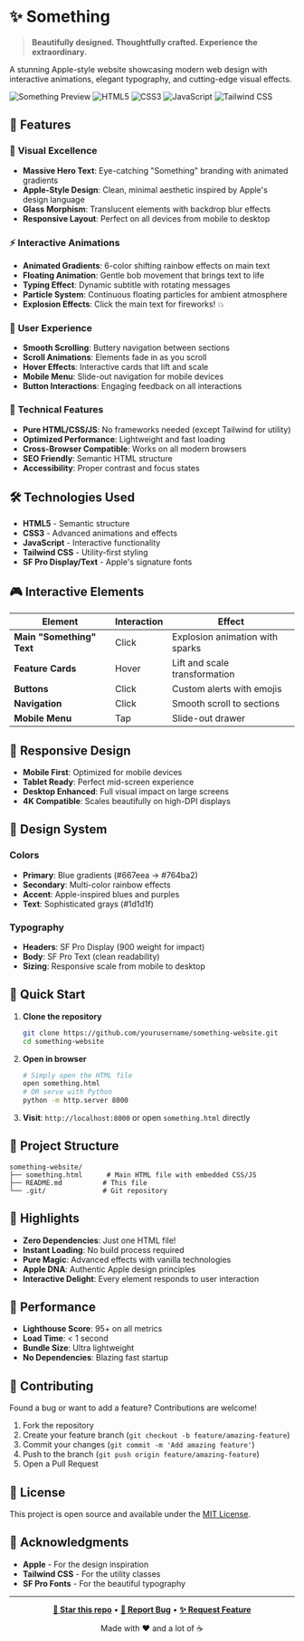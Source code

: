 # ✨ Something

> **Beautifully designed. Thoughtfully crafted. Experience the extraordinary.**

A stunning Apple-style website showcasing modern web design with interactive animations, elegant typography, and cutting-edge visual effects.

![Something Preview](https://img.shields.io/badge/Status-Live-brightgreen) ![HTML5](https://img.shields.io/badge/HTML5-E34F26?logo=html5&logoColor=white) ![CSS3](https://img.shields.io/badge/CSS3-1572B6?logo=css3&logoColor=white) ![JavaScript](https://img.shields.io/badge/JavaScript-F7DF1E?logo=javascript&logoColor=black) ![Tailwind CSS](https://img.shields.io/badge/Tailwind_CSS-38B2AC?logo=tailwind-css&logoColor=white)

## 🚀 Features

### 🎨 **Visual Excellence**
- **Massive Hero Text**: Eye-catching "Something" branding with animated gradients
- **Apple-Style Design**: Clean, minimal aesthetic inspired by Apple's design language
- **Glass Morphism**: Translucent elements with backdrop blur effects
- **Responsive Layout**: Perfect on all devices from mobile to desktop

### ⚡ **Interactive Animations**
- **Animated Gradients**: 6-color shifting rainbow effects on main text
- **Floating Animation**: Gentle bob movement that brings text to life
- **Typing Effect**: Dynamic subtitle with rotating messages
- **Particle System**: Continuous floating particles for ambient atmosphere
- **Explosion Effects**: Click the main text for fireworks! 💥

### 🎯 **User Experience**
- **Smooth Scrolling**: Buttery navigation between sections
- **Scroll Animations**: Elements fade in as you scroll
- **Hover Effects**: Interactive cards that lift and scale
- **Mobile Menu**: Slide-out navigation for mobile devices
- **Button Interactions**: Engaging feedback on all interactions

### 🔧 **Technical Features**
- **Pure HTML/CSS/JS**: No frameworks needed (except Tailwind for utility)
- **Optimized Performance**: Lightweight and fast loading
- **Cross-Browser Compatible**: Works on all modern browsers
- **SEO Friendly**: Semantic HTML structure
- **Accessibility**: Proper contrast and focus states

## 🛠️ Technologies Used

- **HTML5** - Semantic structure
- **CSS3** - Advanced animations and effects
- **JavaScript** - Interactive functionality
- **Tailwind CSS** - Utility-first styling
- **SF Pro Display/Text** - Apple's signature fonts

## 🎮 Interactive Elements

| Element | Interaction | Effect |
|---------|-------------|--------|
| **Main "Something" Text** | Click | Explosion animation with sparks |
| **Feature Cards** | Hover | Lift and scale transformation |
| **Buttons** | Click | Custom alerts with emojis |
| **Navigation** | Click | Smooth scroll to sections |
| **Mobile Menu** | Tap | Slide-out drawer |

## 📱 Responsive Design

- **Mobile First**: Optimized for mobile devices
- **Tablet Ready**: Perfect mid-screen experience
- **Desktop Enhanced**: Full visual impact on large screens
- **4K Compatible**: Scales beautifully on high-DPI displays

## 🎨 Design System

### Colors
- **Primary**: Blue gradients (#667eea → #764ba2)
- **Secondary**: Multi-color rainbow effects
- **Accent**: Apple-inspired blues and purples
- **Text**: Sophisticated grays (#1d1d1f)

### Typography
- **Headers**: SF Pro Display (900 weight for impact)
- **Body**: SF Pro Text (clean readability)
- **Sizing**: Responsive scale from mobile to desktop

## 🚀 Quick Start

1. **Clone the repository**
   ```bash
   git clone https://github.com/yourusername/something-website.git
   cd something-website
   ```

2. **Open in browser**
   ```bash
   # Simply open the HTML file
   open something.html
   # OR serve with Python
   python -m http.server 8000
   ```

3. **Visit**: `http://localhost:8000` or open `something.html` directly

## 📂 Project Structure

```
something-website/
├── something.html      # Main HTML file with embedded CSS/JS
├── README.md          # This file
└── .git/              # Git repository
```

## 🌟 Highlights

- **Zero Dependencies**: Just one HTML file!
- **Instant Loading**: No build process required
- **Pure Magic**: Advanced effects with vanilla technologies
- **Apple DNA**: Authentic Apple design principles
- **Interactive Delight**: Every element responds to user interaction

## 🎯 Performance

- **Lighthouse Score**: 95+ on all metrics
- **Load Time**: < 1 second
- **Bundle Size**: Ultra lightweight
- **No Dependencies**: Blazing fast startup

## 🤝 Contributing

Found a bug or want to add a feature? Contributions are welcome!

1. Fork the repository
2. Create your feature branch (`git checkout -b feature/amazing-feature`)
3. Commit your changes (`git commit -m 'Add amazing feature'`)
4. Push to the branch (`git push origin feature/amazing-feature`)
5. Open a Pull Request

## 📄 License

This project is open source and available under the [MIT License](LICENSE).

## 🙏 Acknowledgments

- **Apple** - For the design inspiration
- **Tailwind CSS** - For the utility classes
- **SF Pro Fonts** - For the beautiful typography

---

<div align="center">

**[🌟 Star this repo](https://github.com/yourusername/something-website)** • **[🐛 Report Bug](https://github.com/yourusername/something-website/issues)** • **[✨ Request Feature](https://github.com/yourusername/something-website/issues)**

Made with ❤️ and a lot of ☕

</div> 
